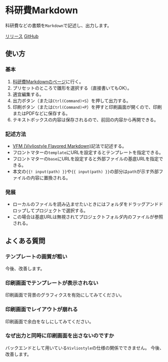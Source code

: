 
# 科研費Markdown

科研費などの書類を`Markdown`で記述し、出力します。

[リリース](https://ankys.github.io/kaken.md/)
[GitHub](https://github.com/ankys/kaken.md)

## 使い方

### 基本

1. [科研費Markdownのページ](https://ankys.github.io/kaken.md/)に行く。
2. プリセットのところで雛形を選択する（直接書いてもOK）。
3. 適宜編集する。
4. 出力ボタン（または`Ctrl(Command)+S`）を押して出力する。
5. 印刷ボタン（または`Ctrl(Command)+P`）を押すと印刷画面が開くので、印刷またはPDFなどに保存する。
6. テキストボックスの内容は保存されるので、前回の内容から再開できる。

### 記述方法

- [VFM (Vivliostyle Flavored Markdown)](https://vivliostyle.github.io/vfm/)記法で記述する。
- フロントマターの`template`にURLを設定するとテンプレートを指定できる。
- フロントマターの`base`にURLを設定すると外部ファイルの基底URLを指定できる。
- 本文の`{{! input(path) }}`や`{{ input(path) }}`の部分は`path`が示す外部ファイルの内容に置換される。

### 発展

- ローカルのファイルを読み込ませたいときにはフォルダをドラッグアンドドロップしてプロジェクトで選択する。
- この場合は基底URLは無視されてプロジェクトフォルダ内のファイルが参照される。

## よくある質問

### テンプレートの画質が粗い

今後、改善します。

### 印刷画面でテンプレートが表示されない

印刷画面で背景のグラフィクスを有効にしてみてください。

### 印刷画面でレイアウトが崩れる

印刷画面で余白をなしにしてみてください。

### なぜ出力と同時に印刷画面を出さないのですか

バックエンドとして用いている`Vivliostyle`の仕様の関係でできません。
今後、改善します。

